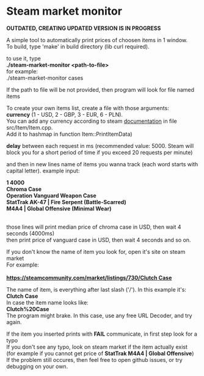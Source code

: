 # Steam market monitor

<b> OUTDATED, CREATING UPDATED VERSION IS IN PROGRESS</b>

A simple tool to automatically print prices of choosen items in 1 window.<br>
To build, type 'make' in build directory (lib curl required).<br>

to use it, type<br>
<b> ./steam-market-monitor \<path-to-file></b></br>
for example:<br>
./steam-market-monitor cases <br>

If the path to file will be not provided, then program will look for file named items<br>

To create your own items list, create a file with those arguments:<br>
<b>currency</b> (1 - USD, 2 - GBP, 3 - EUR, 6 - PLN).<br>
You can add any currency according to steam [documentation](https://partner.steamgames.com/doc/store/pricing/currencies) in file src/Item/Item.cpp.<br>
Add it to hashmap in function Item::PrintItemData)<br>

<b>delay</b> between each request in ms (recommended value: 5000. Steam will block you for a short period of time if you exceed 20 requests per minute)<br>

and then in new lines name of items you wanna track (each word starts with capital letter).
example input:

<b>
1 4000<br>
Chroma Case<br>
Operation Vanguard Weapon Case<br>
StatTrak AK-47 | Fire Serpent (Battle-Scarred)<br>
M4A4 | Global Offensive (Minimal Wear)<br>
</b><br>

those lines will print median price of chroma case in USD, then wait 4 seconds (4000ms)<br>
then print price of vanguard case in USD, then wait 4 seconds and so on.<br>

If you don't know the name of item you look for, open it's site on steam market<br>
For example:<br><br>
<b>[https://steamcommunity.com/market/listings/730/Clutch Case](https://steamcommunity.com/market/listings/730/Clutch%20Case)<br></b>

The name of item, is everything after last slash ('/'). In this example it's: <br>
<b>Clutch Case</b><br>
In case the item name looks like: <br>
<b>Clutch%20Case</b><br>
The program might brake. In this case, use any free URL Decoder, and try again.

If the item you inserted prints with <b>FAIL</b> communicate, in first step look for a typo<br>
If you don't see any typo, look on steam market if the item actually exist <br>
(for example if you cannot get price of <b>StatTrak M4A4 | Global Offensive</b>)<br>
If the problem still occures, then feel free to open github issues, or try debugging on your own.<br>

